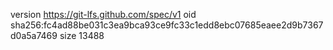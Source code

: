 version https://git-lfs.github.com/spec/v1
oid sha256:fc4ad88be031c3ea9bca93ce9fc33c1edd8ebc07685eaee2d9b7367d0a5a7469
size 13488
